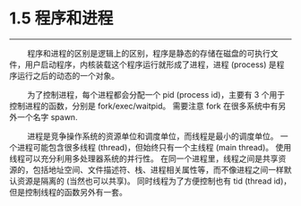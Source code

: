 # 1.5 程序和进程
***

&emsp;&emsp;
程序和进程的区别是逻辑上的区别，程序是静态的存储在磁盘的可执行文件，用户启动程序，内核装载这个程序运行就形成了进程，进程 (process) 是程序运行之后的动态的一个对象。

&emsp;&emsp;
为了控制进程，每个进程都会分配一个 pid (process id)，主要有 3 个用于控制进程的函数，分别是 fork/exec/waitpid。
需要注意 fork 在很多系统中有另外一个名字 spawn.

&emsp;&emsp;
进程是竞争操作系统的资源单位和调度单位，而线程是最小的调度单位。
一个进程可能包含很多线程 (thread)，但始终只有一个主线程 (main thread)。
使用线程可以充分利用多处理器系统的并行性。
在同一个进程里，线程之间是共享资源的，包括地址空间、文件描述符、栈、进程相关属性等，而不像进程之间一样默认资源是隔离的 (当然也可以共享)。
同时线程为了方便控制也有 tid (thread id)，但是控制线程的函数另外有一套。